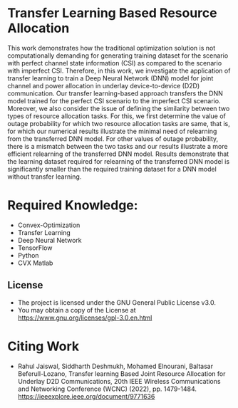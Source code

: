 # **Transfer Learning Based Resource Allocation**
This work demonstrates how the traditional optimization solution is not computationally demanding for generating training dataset for the scenario with perfect channel state information (CSI) as compared to the scenario with imperfect CSI. Therefore, in this work, we investigate the application of transfer learning to train a Deep Neural Network (DNN) model for joint channel and power allocation in underlay device-to-device (D2D) communication. Our transfer learning-based approach transfers the
DNN model trained for the perfect CSI scenario to the imperfect CSI scenario. Moreover, we also consider the issue of defining the similarity between two types of resource allocation tasks. For this, we first determine the value of outage probability for which two resource allocation tasks are same, that is, for which our numerical results illustrate the minimal need of relearning from the transferred DNN model. For other values of outage probability, there is a mismatch between the two tasks and our results illustrate a more efficient relearning of the transferred DNN model. Results demonstrate that the learning dataset required for relearning of the
transferred DNN model is significantly smaller than the required training dataset for a DNN model without transfer learning.

# **Required Knowledge:**
* Convex-Optimization
* Transfer Learning
* Deep Neural Network
* TensorFlow
* Python
* CVX Matlab

## **License**
* The project is licensed under the GNU General Public License v3.0.
* You may obtain a copy of the License at https://www.gnu.org/licenses/gpl-3.0.en.html

# **Citing Work**
* Rahul Jaiswal, Siddharth Deshmukh, Mohamed Elnourani, Baltasar Beferull-Lozano, Transfer learning Based Joint Resource Allocation for Underlay D2D Communications,
20th IEEE Wireless Communications and Networking Conference (WCNC) (2022), pp. 1479-1484. https://ieeexplore.ieee.org/document/9771636
